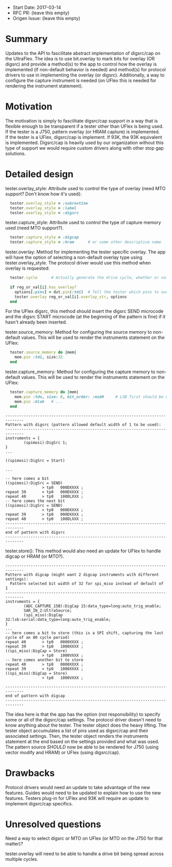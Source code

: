 - Start Date: 2017-03-14
- RFC PR: (leave this empty)
- Origen Issue: (leave this empty)

# Summary

Updates to the API to fascilitate abstract implementation of digsrc/cap
on the UltraFlex.  The idea is to use bit.overlay to mark bits for overlay 
(OR digsrc) and provide a method(s) to the app to control how the overlay 
is implemented (if non-default behavior is needed) and method(s) for
protocol drivers to use in implementing the overlay (or digsrc).  Additionally,
a way to configure the capture instrument is needed (on UFlex this is needed for 
rendering the instrument statement).

# Motivation

The motivation is simply to fascilitate digsrc/cap support in a way that is
flexible enough to be transparent if a tester other than UFlex is being
used. If the tester is a J750, pattern overlay (or HRAM capture) is implemented.  
If the tester is a UFlex, digsrc/cap is implement.  If 93K, the 93K equivalent is
implemented.  Digsrc/cap is heavily used by our organization without this type
of support we would require custom drivers along with other stop gap solutions.

# Detailed design

tester.overlay_style:
Attribute used to control the type of overlay (need MTO support?  Don't know how it's used):
~~~ruby
  tester.overlay_style = :subroutine
  tester.overlay_style = :label
  tester.overlay_style = :digsrc
~~~



tester.capture_style:
Attribute used to control the type of capture memory used (need MTO support?).
~~~ruby
  tester.capture_style = :digcap
  tester.capture_style = :hram		# or some other descriptive name
~~~


tester.overlay:
Method for implementing the tester specific overlay.  The app will have the option
of selecting a non-default overlay type using tester.overlay_style.  The protocol
driver would use this method when overlay is requested:
~~~ruby
  tester.cycle		# Actually generate the drive cycle, whether or not we are going to overlay
  
  if reg_or_val[i].has_overlay?
    options[:pins] = dut.pin(:tdi)	# Tell the tester which pins to overlay
	tester.overlay reg_or_val[i].overlay_str, options
  end
~~~
For the UFlex digsrc, this method should insert the digsrc SEND microcode and the
digsrc START microcode (at the beginning of the pattern is fine) if it hasn't already
been inserted.


tester.source_memory:
Method for configuring the source memory to non-default values.  This will be used
to render the instruments statement on the UFlex:
~~~ruby
  tester.source_memory do |mem|
    mem.pin :tdi, size:32
  end
~~~


tester.capture_memory:
Method for configuring the capture memory to non-default values.  This will be used
to render the instruments statement on the UFlex:
~~~ruby
  tester.capture_memory do |mem|
    mem.pin :tdo, size: 8, bit_order: :msb0		# LSB first should be default to align with register default
	mem.pin :blah	# ...
  end
~~~


~~~
------------------------------------------------------------------------------
Pattern with digsrc (pattern allowed default width of 1 to be used):
------------------------------------------------------------------------------
instruments = {
        (spimosi):DigSrc 1;
}
...

((spimosi):DigSrc = Start)                                                                      

...

-- here comes a bit
((spimosi):DigSrc = SEND)                                                                       
                > tp0   000DXXXX ;
repeat 39       > tp0   000DXXXX ;
repeat 40       > tp0   100DLXXX ;
-- here comes the next bit
((spimosi):DigSrc = SEND)                                                                       
                > tp0   000DXXXX ;
repeat 39       > tp0   000DXXXX ;
repeat 40       > tp0   100DLXXX ;
------------------------------------------------------------------------------
end of pattern with digsrc
------------------------------------------------------------------------------
~~~


																 

tester.store():
This method would also need an update for UFlex to handle digcap or HRAM (or MTO?).

~~~
------------------------------------------------------------------------------
Pattern with digcap (might want 2 digcap instruments with different settings):
  Pattern selected bit width of 32 for spi_miso instead of default of 1
------------------------------------------------------------------------------
instruments = {
        (ADC_CAPTURE_15B):DigCap 15:data_type=long:auto_trig_enable;
        SAR_IN_2:UltraSource;
        (spi_miso):DigCap 32:lsb:serial:data_type=long:auto_trig_enable;
}
...
-- here comes a bit to store (this is a SPI shift, capturing the last cycle of an 80 cycle period)
repeat 40       > tp0   0000XXXX ;
repeat 39       > tp0   1000XXXX ;
((spi_miso):DigCap = Store)                                                                     
                > tp0   1000VXXX ;
-- here comes another bit to store
repeat 40       > tp0   0000XXXX ;
repeat 39       > tp0   1000XXXX ;
((spi_miso):DigCap = Store)                                                                     
                > tp0   1000VXXX ;

------------------------------------------------------------------------------
end of pattern with digcap
------------------------------------------------------------------------------
~~~



The idea here is that the app has the option (not responsibility) to specify some or all of the 
digsrc/cap settings.  The protocol driver doesn't need to know anything about the tester.  The 
tester object does the heavy lifting.  The tester object accumulates a list of pins used as digsrc/cap
and their associated settings.  Then, the tester object renders the instruments statement at the end 
based on the settings provided and what was used.  The pattern source *SHOULD* now be able to be 
rendered for J750 (using vector modify and HRAM) or UFlex (using digsrc/cap).


# Drawbacks

Protocol drivers would need an update to take advantage of the new features.
Guides would need to be updated to explain how to use the new features.
Testers plug-in for UFlex and 93K will require an update to implement digsrc/cap specifics.


# Unresolved questions

Need a way to select digsrc or MTO on UFlex (or MTO on the J750 for that matter)?

tester.overlay will need to be able to handle a drive bit being spread across multiple cycles.
